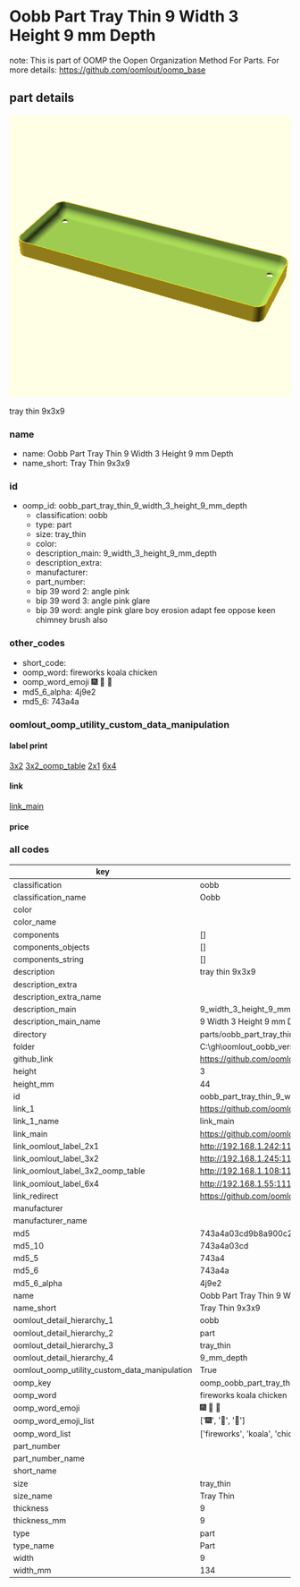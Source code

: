 # Oobb Part Tray Thin 9 Width 3 Height 9 mm Depth  

note: This is part of OOMP the Oopen Organization Method For Parts. For more details: https://github.com/oomlout/oomp_base

##  part details
  

[![](3dpr.png)](3dpr.png)

tray thin 9x3x9



### name
* name: Oobb Part Tray Thin 9 Width 3 Height 9 mm Depth
* name_short: Tray Thin 9x3x9 
### id
* oomp_id: oobb_part_tray_thin_9_width_3_height_9_mm_depth
  * classification: oobb
  * type: part
  * size: tray_thin
  * color: 
  * description_main: 9_width_3_height_9_mm_depth
  * description_extra: 
  * manufacturer: 
  * part_number: 
  * bip 39 word 2: angle pink
  * bip 39 word 3: angle pink glare
  * bip 39 word: angle pink glare boy erosion adapt fee oppose keen chimney brush also

### other_codes
* short_code: 
* oomp_word: fireworks koala chicken
* oomp_word_emoji :fireworks: :koala: :chicken:
* md5_6_alpha: 4j9e2
* md5_6: 743a4a






### oomlout_oomp_utility_custom_data_manipulation
#### label print
[3x2](http://192.168.1.245:1112/?label=oomp%204j9e2)
[3x2_oomp_table](http://192.168.1.108:1112/?label=oomp%204j9e2)
[2x1](http://192.168.1.242:1112/?label=oomp%204j9e2)
[6x4](http://192.168.1.55:1112/?label=oomp%204j9e2)    

#### link

[link_main](https://github.com/oomlout/oomlout_oobb_version_4_generated_parts/tree/main/navigation_oomp/oobb/part/tray_thin/9_width_3_height_9_mm_depth/part)                              

#### price







### all codes 
| key | value |  
| --- | --- |  
| classification | oobb |  
| classification_name | Oobb |  
| color |  |  
| color_name |  |  
| components | [] |  
| components_objects | [] |  
| components_string | [] |  
| description | tray thin 9x3x9 |  
| description_extra |  |  
| description_extra_name |  |  
| description_main | 9_width_3_height_9_mm_depth |  
| description_main_name | 9 Width 3 Height 9 mm Depth |  
| directory | parts/oobb_part_tray_thin_9_width_3_height_9_mm_depth |  
| folder | C:\gh\oomlout_oobb_version_4_generated_parts\parts\oobb_part_tray_thin_9_width_3_height_9_mm_depth |  
| github_link | https://github.com/oomlout/oomlout_oomp_part_src/tree/main/parts/oobb_part_tray_thin_9_width_3_height_9_mm_depth |  
| height | 3 |  
| height_mm | 44 |  
| id | oobb_part_tray_thin_9_width_3_height_9_mm_depth |  
| link_1 | https://github.com/oomlout/oomlout_oobb_version_4_generated_parts/tree/main/navigation_oomp/oobb/part/tray_thin/9_width_3_height_9_mm_depth/part |  
| link_1_name | link_main |  
| link_main | https://github.com/oomlout/oomlout_oobb_version_4_generated_parts/tree/main/navigation_oomp/oobb/part/tray_thin/9_width_3_height_9_mm_depth/part |  
| link_oomlout_label_2x1 | http://192.168.1.242:1112/?label=oomp%204j9e2 |  
| link_oomlout_label_3x2 | http://192.168.1.245:1112/?label=oomp%204j9e2 |  
| link_oomlout_label_3x2_oomp_table | http://192.168.1.108:1112/?label=oomp%204j9e2 |  
| link_oomlout_label_6x4 | http://192.168.1.55:1112/?label=oomp%204j9e2 |  
| link_redirect | https://github.com/oomlout/oomlout_oobb_version_4_generated_parts/tree/main/parts/oobb_tray_thin_09_03_09 |  
| manufacturer |  |  
| manufacturer_name |  |  
| md5 | 743a4a03cd9b8a900c2651aac5a94046 |  
| md5_10 | 743a4a03cd |  
| md5_5 | 743a4 |  
| md5_6 | 743a4a |  
| md5_6_alpha | 4j9e2 |  
| name | Oobb Part Tray Thin 9 Width 3 Height 9 mm Depth |  
| name_short | Tray Thin 9x3x9  |  
| oomlout_detail_hierarchy_1 | oobb |  
| oomlout_detail_hierarchy_2 | part |  
| oomlout_detail_hierarchy_3 | tray_thin |  
| oomlout_detail_hierarchy_4 | 9_mm_depth |  
| oomlout_oomp_utility_custom_data_manipulation | True |  
| oomp_key | oomp_oobb_part_tray_thin_9_width_3_height_9_mm_depth |  
| oomp_word | fireworks koala chicken |  
| oomp_word_emoji | :fireworks: :koala: :chicken: |  
| oomp_word_emoji_list | [':fireworks:', ':koala:', ':chicken:'] |  
| oomp_word_list | ['fireworks', 'koala', 'chicken'] |  
| part_number |  |  
| part_number_name |  |  
| short_name |  |  
| size | tray_thin |  
| size_name | Tray Thin |  
| thickness | 9 |  
| thickness_mm | 9 |  
| type | part |  
| type_name | Part |  
| width | 9 |  
| width_mm | 134 |  
